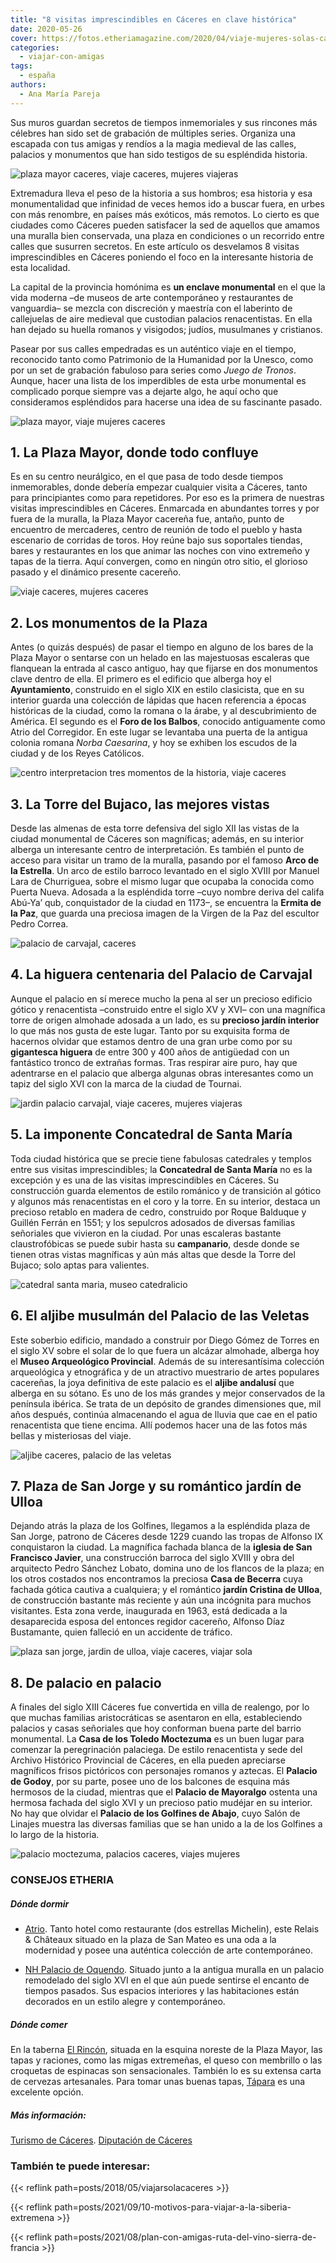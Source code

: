 ```yaml
---
title: "8 visitas imprescindibles en Cáceres en clave histórica"
date: 2020-05-26
cover: https://fotos.etheriamagazine.com/2020/04/viaje-mujeres-solas-caceres.jpg
categories: 
  - viajar-con-amigas
tags: 
  - españa
authors: 
  - Ana María Pareja
---
```


Sus muros guardan secretos de tiempos inmemoriales y sus rincones más célebres han sido set de grabación de múltiples series. Organiza una escapada con tus amigas y rendíos a la magia medieval de las calles, palacios y monumentos que han sido testigos de su espléndida historia.

![plaza mayor caceres, viaje caceres, mujeres viajeras](https://fotos.etheriamagazine.com/2020/04/viaje-mujeres-solas-caceres.jpg "Plaza Mayor de Cáceres. © Ayto. Cáceres")

Extremadura lleva el peso de la historia a sus hombros; esa historia y esa 
monumentalidad que infinidad de veces hemos ido a buscar fuera, en urbes con más 
renombre, en países más exóticos, más remotos. Lo cierto es que ciudades como Cáceres 
pueden satisfacer la sed de aquellos que amamos una muralla bien conservada, una plaza 
en condiciones o un recorrido entre calles que susurren secretos. En este artículo os 
desvelamos 8 visitas imprescindibles en Cáceres poniendo el foco en la interesante 
historia de esta localidad. 

La capital de la provincia homónima es **un enclave monumental** en el que la vida 
moderna –de museos de arte contemporáneo y restaurantes de vanguardia– se mezcla con 
discreción y maestría con el laberinto de callejuelas de aire medieval que custodian 
palacios renacentistas. En ella han dejado su huella romanos y visigodos; judíos, 
musulmanes y cristianos. 

Pasear por sus calles empedradas es un auténtico viaje en el tiempo, reconocido tanto 
como Patrimonio de la Humanidad por la Unesco, como por un set de grabación fabuloso 
para series como _Juego de Tronos_. Aunque, hacer una lista de los imperdibles de esta 
urbe monumental es complicado porque siempre vas a dejarte algo, he aquí ocho que 
consideramos espléndidos para hacerse una idea de su fascinante pasado. 

![plaza mayor, viaje mujeres caceres](https://fotos.etheriamagazine.com/2020/04/viaje-mujeres-caceres-Plaza-Mayor.jpg "La Plaza Mayor fue antaño el punto de encuentro de los mercaderes. © Ayto. Cáceres")

## 1\. La Plaza Mayor, donde todo confluye

Es en su centro neurálgico, en el que pasa de todo desde tiempos inmemorables, donde 
debería empezar cualquier visita a Cáceres, tanto para principiantes como para 
repetidores. Por eso es la primera de nuestras visitas imprescindibles en Cáceres. 
Enmarcada en abundantes torres y por fuera de la muralla, la Plaza Mayor cacereña fue, 
antaño, punto de encuentro de mercaderes, centro de reunión de todo el pueblo y hasta 
escenario de corridas de toros. Hoy reúne bajo sus soportales tiendas, bares y 
restaurantes en los que animar las noches con vino extremeño y tapas de la tierra. Aquí 
convergen, como en ningún otro sitio, el glorioso pasado y el dinámico presente 
cacereño. 

![viaje caceres, mujeres caceres](https://fotos.etheriamagazine.com/2020/04/viaje-caceres-arco-estrella.jpg "El Arco de la Estrella da acceso al casco antiguo de Cáceres. © Ayto. Cáceres")

## 2\. Los monumentos de la Plaza

Antes (o quizás después) de pasar el tiempo en alguno de los bares de la Plaza Mayor o 
sentarse con un helado en las majestuosas escaleras que flanquean la entrada al casco 
antiguo, hay que fijarse en dos monumentos clave dentro de ella. El primero es el 
edificio que alberga hoy el **Ayuntamiento**, construido en el siglo XIX en estilo 
clasicista, que en su interior guarda una colección de lápidas que hacen referencia a 
épocas históricas de la ciudad, como la romana o la árabe, y al descubrimiento de 
América. El segundo es el **Foro de los Balbos**, conocido antiguamente como Atrio del 
Corregidor. En este lugar se levantaba una puerta de la antigua colonia romana _Norba 
Caesarina_, y hoy se exhiben los escudos de la ciudad y de los Reyes Católicos. 

![centro interpretacion tres momentos de la historia, viaje caceres](https://fotos.etheriamagazine.com/2020/04/viaje-caceres-centro-interpretacion-historia.jpg "La Torre de Bujaco alberga el Centro de Interpretación Tres Momentos de la Historia. © Ayto. Cáceres")

## 3\. La Torre del Bujaco, las mejores vistas

Desde las almenas de esta torre defensiva del siglo XII las vistas de la ciudad 
monumental de Cáceres son magníficas; además, en su interior alberga un interesante 
centro de interpretación. Es también el punto de acceso para visitar un tramo de la 
muralla, pasando por el famoso **Arco de la Estrella**. Un arco de estilo barroco 
levantado en el siglo XVIII por Manuel Lara de Churriguea, sobre el mismo lugar que 
ocupaba la conocida como Puerta Nueva. Adosada a la espléndida torre –cuyo nombre deriva 
del califa Abú-Ya’ qub, conquistador de la ciudad en 1173–, se encuentra la **Ermita de 
la Paz**, que guarda una preciosa imagen de la Virgen de la Paz del escultor Pedro 
Correa. 

![palacio de carvajal, caceres](https://fotos.etheriamagazine.com/2020/03/caceres-calle-amargura.jpg "Palacio de Carvajal. © Etheria Magazine")

## 4\. La higuera centenaria del Palacio de Carvajal

Aunque el palacio en sí merece mucho la pena al ser un precioso edificio gótico y 
renacentista –construido entre el siglo XV y XVI– con una magnífica torre de origen 
almohade adosada a un lado, es su **precioso jardín interior** lo que más nos gusta de 
este lugar. Tanto por su exquisita forma de hacernos olvidar que estamos dentro de una 
gran urbe como por su **gigantesca higuera** de entre 300 y 400 años de antigüedad con 
un fantástico tronco de extrañas formas. Tras respirar aire puro, hay que adentrarse en 
el palacio que alberga algunas obras interesantes como un tapiz del siglo XVI con la 
marca de la ciudad de Tournai. 

![jardin palacio carvajal, viaje caceres, mujeres viajeras](https://fotos.etheriamagazine.com/2020/04/viaje-mujeres-caceres-palacio-carvajal.jpg "Jardín del Palacio de Carvajal. © Ayto. Cáceres")

## 5\. La imponente Concatedral de Santa María

Toda ciudad histórica que se precie tiene fabulosas catedrales y templos entre sus 
visitas imprescindibles; la **Concatedral de Santa María** no es la excepción y es una 
de las visitas imprescindibles en Cáceres. Su construcción guarda elementos de estilo 
románico y de transición al gótico y algunos más renacentistas en el coro y la torre. En 
su interior, destaca un precioso retablo en madera de cedro, construido por Roque 
Balduque y Guillén Ferrán en 1551; y los sepulcros adosados de diversas familias 
señoriales que vivieron en la ciudad. Por unas escaleras bastante claustrofóbicas se 
puede subir hasta su **campanario**, desde donde se tienen otras vistas magníficas y aún 
más altas que desde la Torre del Bujaco; solo aptas para valientes. 

![catedral santa maria, museo catedralicio](https://fotos.etheriamagazine.com/2020/04/viaje-caceres-Concatedral-y-museo-catedralicio.jpg "Concatedral de Santa María y Museo Catedralicio. © Ayto. Cáceres")

## 6\. El aljibe musulmán del Palacio de las Veletas

Este soberbio edificio, mandado a construir por Diego Gómez de Torres en el siglo XV 
sobre el solar de lo que fuera un alcázar almohade, alberga hoy el **Museo Arqueológico 
Provincial**. Además de su interesantísima colección arqueológica y etnográfica y de un 
atractivo muestrario de artes populares cacereñas, la joya definitiva de este palacio es 
el **aljibe andalusí** que alberga en su sótano. Es uno de los más grandes y mejor 
conservados de la península ibérica. Se trata de un depósito de grandes dimensiones que, 
mil años después, continúa almacenando el agua de lluvia que cae en el patio 
renacentista que tiene encima. Allí podemos hacer una de las fotos más bellas y 
misteriosas del viaje. 

![aljibe caceres, palacio de las veletas](https://fotos.etheriamagazine.com/2020/04/viaje-caceres-caceres-Aljibe.jpg "Aljibe del Palacio de las Veletas. © Ayto. Cáceres")

## 7\. Plaza de San Jorge y su romántico jardín de Ulloa

Dejando atrás la plaza de los Golfines, llegamos a la espléndida plaza de San Jorge, 
patrono de Cáceres desde 1229 cuando las tropas de Alfonso IX conquistaron la ciudad. La 
magnífica fachada blanca de la **iglesia de San Francisco Javier**, una construcción 
barroca del siglo XVIII y obra del arquitecto Pedro Sánchez Lobato, domina uno de los 
flancos de la plaza; en los otros costados nos encontramos la preciosa **Casa de 
Becerra** cuya fachada gótica cautiva a cualquiera; y el romántico **jardín Cristina de 
Ulloa**, de construcción bastante más reciente y aún una incógnita para muchos 
visitantes. Esta zona verde, inaugurada en 1963, está dedicada a la desaparecida esposa 
del entonces regidor cacereño, Alfonso Díaz Bustamante, quien falleció en un accidente 
de tráfico. 

![plaza san jorge, jardin de ulloa, viaje caceres, viajar sola](https://fotos.etheriamagazine.com/2020/04/viaje-caceres-plaza-san-jorge.jpg "Plaza de San Jorge y Jardín de Ulloa. © Ayto. Cáceres")

## 8\. De palacio en palacio

A finales del siglo XIII Cáceres fue convertida en villa de realengo, por lo que muchas 
familias aristocráticas se asentaron en ella, estableciendo palacios y casas señoriales 
que hoy conforman buena parte del barrio monumental. La **Casa de los Toledo Moctezuma** 
es un buen lugar para comenzar la peregrinación palaciega. De estilo renacentista y sede 
del Archivo Histórico Provincial de Cáceres, en ella pueden apreciarse magníficos frisos 
pictóricos con personajes romanos y aztecas. El **Palacio de Godoy**, por su parte, 
posee uno de los balcones de esquina más hermosos de la ciudad, mientras que el 
**Palacio de Mayoralgo** ostenta una hermosa fachada del siglo XVI y un precioso patio 
mudéjar en su interior. No hay que olvidar el **Palacio de los Golfines de Abajo**, cuyo 
Salón de Linajes muestra las diversas familias que se han unido a la de los Golfines a 
lo largo de la historia. 

![palacio moctezuma, palacios caceres, viajes mujeres](https://fotos.etheriamagazine.com/2020/04/Palacio-moctezuma-toledo.jpg "Palacio de los Toledo Moctezuma (Cáceres). © Ayto. Cáceres")

### CONSEJOS ETHERIA

##### Dónde dormir

- [Atrio](https://restauranteatrio.com). Tanto hotel como restaurante (dos estrellas 
Michelin), este Relais & Châteaux situado en la plaza de San Mateo es una oda a la 
modernidad y posee una auténtica colección de arte contemporáneo. 

- [NH Palacio de 
Oquendo](https://www.nh-hoteles.es/hotel/nh-collection-caceres-palacio-de-oquendo). 
Situado junto a la antigua muralla en un palacio remodelado del siglo XVI en el que aún 
puede sentirse el encanto de tiempos pasados. Sus espacios interiores y las habitaciones 
están decorados en un estilo alegre y contemporáneo. 

##### Dónde comer

En la taberna [El Rincón](https://www.facebook.com/tabernaelrinconcaceres/), situada en 
la esquina noreste de la Plaza Mayor, las tapas y raciones, como las migas extremeñas, 
el queso con membrillo o las croquetas de espinacas son sensacionales. También lo es su 
extensa carta de cervezas artesanales. Para tomar unas buenas tapas, 
[Tápara](https://www.tapara-company.com/) es una excelente opción. 

##### Más información:

[Turismo de Cáceres](https://www.ayto-caceres.es/turismo/). [Diputación de 
Cáceres](https://www.turismocaceres.org/) 

### También te puede interesar:

{{< reflink path=posts/2018/05/viajarsolacaceres >}} 

{{< reflink path=posts/2021/09/10-motivos-para-viajar-a-la-siberia-extremena >}} 

{{< reflink path=posts/2021/08/plan-con-amigas-ruta-del-vino-sierra-de-francia >}}
